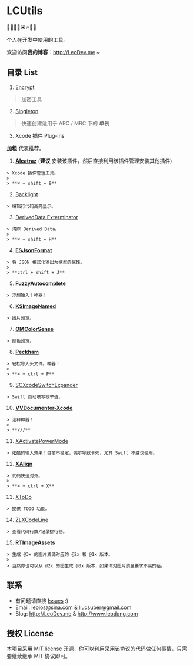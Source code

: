 # LCUtils

🎈🎅🎉🎄☀️🔥🐤🐔

个人在开发中使用的工具。

欢迎访问**我的博客**：<http://LeoDev.me> ~



## 目录 List

1. [Encrypt](https://github.com/LeoiOS/LCUtils/tree/master/Encrypt)

  > 加密工具

2. [Singleton](https://github.com/LeoiOS/LCUtils/tree/master/Singleton.h)

  > 快速创建适用于 ARC / MRC 下的 **单例**



3. Xcode 插件 Plug-ins

  **加粗** 代表推荐。

  1. [**Alcatraz**](https://github.com/alcatraz/Alcatraz) (**建议** 安装该插件，然后直接利用该插件管理安装其他插件)

    > Xcode 插件管理工具。
    >
    > **⌘ + shift + 9**

  2. [Backlight](https://github.com/limejelly/Backlight-for-XCode)

    > 编辑行代码高亮显示。

  3. [DerivedData Exterminator](https://github.com/kattrali/deriveddata-exterminator)

    > 清除 Derived Data。
    >
    > **⌘ + shift + H**

  4. [**ESJsonFormat**](https://github.com/EnjoySR/ESJsonFormat-Xcode)

    > 将 JSON 格式化输出为模型的属性。
    >
    > **ctrl + shift + J**

  5. [**FuzzyAutocomplete**](https://github.com/FuzzyAutocomplete/FuzzyAutocompletePlugin)

    > 浮想输入！神器！

  6. [**KSImageNamed**](https://github.com/ksuther/KSImageNamed-Xcode)

    > 图片预览。

  7. [**OMColorSense**](https://github.com/omz/ColorSense-for-Xcode)

    > 颜色预览。

  8. [**Peckham**](https://github.com/markohlebar/Peckham)

    > 轻松导入头文件。神器！
    >
    > **⌘ + ctrl + P**

  9. [SCXcodeSwitchExpander](https://github.com/stefanceriu/SCXcodeSwitchExpander)

    > Swift 自动填写枚举值。

  10. [**VVDocumenter-Xcode**](https://github.com/onevcat/VVDocumenter-Xcode)

    > 注释神器！
    >
    > **///**

  11. [XActivatePowerMode](https://github.com/qfish/XActivatePowerMode)

    > 炫酷的输入效果！目前不稳定，偶尔导致卡死，尤其 Swift 不建议使用。

  12. [**XAlign**](https://github.com/qfish/XAlign)

    > 代码快速对齐。
    >
    > **⌘ + ctrl + X**

  13. [XToDo](https://github.com/trawor/XToDo)

    > 提供 TODO 功能。

  14. [ZLXCodeLine](https://github.com/MakeZL/ZLXCodeLine)

    > 查看代码行数/记录排行榜。

  15. [**RTImageAssets**](https://github.com/rickytan/RTImageAssets)

    > 生成 @3x 的图片资源对应的 @2x 和 @1x 版本。
    >
    > 当然你也可以从 @2x 的图生成 @3x 版本，如果你对图片质量要求不高的话。



## 联系

  * 有问题请直接 [Issues](https://github.com/LeoiOS/LCTabBarController/issues/new) :)
  * Email: <leoios@sina.com> & <liucsuper@gmail.com>
  * Blog: http://LeoDev.me & http://www.leodong.com



## 授权 License

本项目采用 [MIT license](http://opensource.org/licenses/MIT) 开源，你可以利用采用该协议的代码做任何事情，只需要继续继承 MIT 协议即可。

